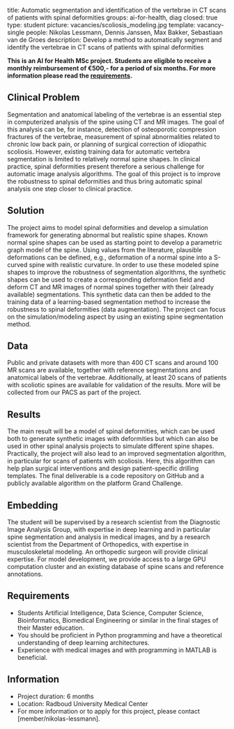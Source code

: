 title: Automatic segmentation and identification of the vertebrae in CT scans of patients with spinal deformities
groups: ai-for-health, diag
closed: true 
type: student 
picture: vacancies/scoliosis_modeling.jpg
template: vacancy-single
people: Nikolas Lessmann, Dennis Janssen, Max Bakker, Sebastiaan van de Groes
description: Develop a method to automatically segment and identify the vertebrae in CT scans of patients with spinal deformities

**This is an AI for Health MSc project. Students are
eligible to receive a monthly reimbursement of €500,- for
a period of six months. For more information please read the
[requirements](https://www.ai-for-health.nl/requirements/).** 

## Clinical Problem 
Segmentation and anatomical labeling of the vertebrae is an essential step in computerized analysis of the spine using CT and MR images. The goal of this analysis can be, for instance, detection of osteoporotic compression fractures of the vertebrae, measurement of spinal abnormalities related to chronic low back pain, or planning of surgical correction of idiopathic scoliosis. However, existing training data for automatic vertebra segmentation is limited to relatively normal spine shapes. In clinical practice, spinal deformities present therefore a serious challenge for automatic image analysis algorithms. The goal of this project is to improve the robustness to spinal deformities and thus bring automatic spinal analysis one step closer to clinical practice.

## Solution 
The project aims to model spinal deformities and develop a simulation framework for generating abnormal but realistic spine shapes. Known normal spine shapes can be used as starting point to develop a parametric graph model of the spine. Using values from the literature, plausible deformations can be defined, e.g., deformation of a normal spine into a S-curved spine with realistic curvature. In order to use these modeled spine shapes to improve the robustness of segmentation algorithms, the synthetic shapes can be used to create a corresponding deformation field and deform CT and MR images of normal spines together with their (already available) segmentations. This synthetic data can then be added to the training data of a learning-based segmentation method to increase the robustness to spinal deformities (data augmentation). The project can focus on the simulation/modeling aspect by using an existing spine segmentation method.

## Data 
Public and private datasets with more than 400 CT scans and around 100 MR scans are available, together with reference segmentations and anatomical labels of the vertebrae. Additionally, at least 20 scans of patients with scoliotic spines are available for validation of the results. More will be collected from our PACS as part of the project.

## Results
The main result will be a model of spinal deformities, which can be used both to generate synthetic images with deformities but which can also be used in other spinal analysis projects to simulate different spine shapes. Practically, the project will also lead to an improved segmentation algorithm, in particular for scans of patients with scoliosis. Here, this algorithm can help plan surgical interventions and design patient-specific drilling templates. The final deliverable is a code repository on GitHub and a publicly available algorithm on the platform Grand Challenge.

## Embedding 
The student will be supervised by a research scientist from the Diagnostic Image Analysis Group, with expertise in deep learning and in particular spine segmentation and analysis in medical images, and by a research scientist from the Department of Orthopedics, with expertise in musculoskeletal modeling. An orthopedic surgeon will provide clinical expertise. For model development, we provide access to a large GPU computation cluster and an existing database of spine scans and reference annotations.

## Requirements 
- Students Artificial Intelligence, Data Science, Computer Science, Bioinformatics, Biomedical Engineering or similar in the final stages of their Master education. 
- You should be proficient in Python programming and have a theoretical understanding of deep learning architectures.
- Experience with medical images and with programming in MATLAB is beneficial.

## Information 
- Project duration: 6 months 
- Location: Radboud University Medical Center 
- For more information or to apply for this project, please contact [member/nikolas-lessmann].

